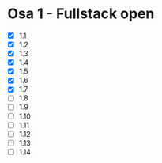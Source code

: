 # Osa 1 - Fullstack open

- [X] 1.1
- [X] 1.2
- [X] 1.3
- [X] 1.4
- [X] 1.5
- [X] 1.6
- [X] 1.7
- [ ] 1.8
- [ ] 1.9
- [ ] 1.10
- [ ] 1.11
- [ ] 1.12
- [ ] 1.13
- [ ] 1.14
